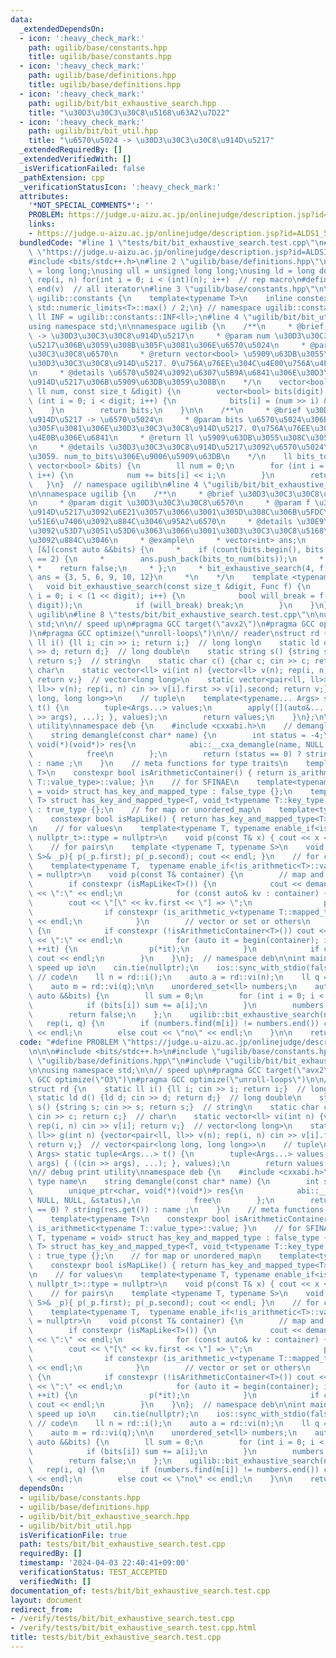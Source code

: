 ```yaml
---
data:
  _extendedDependsOn:
  - icon: ':heavy_check_mark:'
    path: ugilib/base/constants.hpp
    title: ugilib/base/constants.hpp
  - icon: ':heavy_check_mark:'
    path: ugilib/base/definitions.hpp
    title: ugilib/base/definitions.hpp
  - icon: ':heavy_check_mark:'
    path: ugilib/bit/bit_exhaustive_search.hpp
    title: "\u30D3\u30C3\u30C8\u5168\u63A2\u7D22"
  - icon: ':heavy_check_mark:'
    path: ugilib/bit/bit_util.hpp
    title: "\u6570\u5024 -> \u30D3\u30C3\u30C8\u914D\u5217"
  _extendedRequiredBy: []
  _extendedVerifiedWith: []
  _isVerificationFailed: false
  _pathExtension: cpp
  _verificationStatusIcon: ':heavy_check_mark:'
  attributes:
    '*NOT_SPECIAL_COMMENTS*': ''
    PROBLEM: https://judge.u-aizu.ac.jp/onlinejudge/description.jsp?id=ALDS1_5_A
    links:
    - https://judge.u-aizu.ac.jp/onlinejudge/description.jsp?id=ALDS1_5_A
  bundledCode: "#line 1 \"tests/bit/bit_exhaustive_search.test.cpp\"\n#define PROBLEM\
    \ \"https://judge.u-aizu.ac.jp/onlinejudge/description.jsp?id=ALDS1_5_A\"\n\n\n\
    #include <bits/stdc++.h>\n#line 2 \"ugilib/base/definitions.hpp\"\n\nusing ll\
    \ = long long;\nusing ull = unsigned long long;\nusing ld = long double;\n#define\
    \ rep(i, n) for(int i = 0; i < (int)(n); i++)  // rep macro\n#define all(v) begin(v),\
    \ end(v)  // all iterator\n#line 3 \"ugilib/base/constants.hpp\"\n\nnamespace\
    \ ugilib::constants {\n    template<typename T>\n    inline constexpr T INF =\
    \ std::numeric_limits<T>::max() / 2;\n} // namespace ugilib::constants\n\nconst\
    \ ll INF = ugilib::constants::INF<ll>;\n#line 4 \"ugilib/bit/bit_util.hpp\"\n\n\
    using namespace std;\n\nnamespace ugilib {\n    /**\n     * @brief \u6570\u5024\
    \ -> \u30D3\u30C3\u30C8\u914D\u5217\n     * @param num \u30D3\u30C3\u30C8\u914D\
    \u5217\u306B\u3059\u308B\u305F\u3081\u306E\u6570\u5024\n     * @param digit \u30D3\
    \u30C3\u30C8\u6570\n     * @return vector<bool> \u5909\u63DB\u3055\u308C\u305F\
    \u30D3\u30C3\u30C8\u914D\u5217. 0\u756A\u76EE\u304C\u4E00\u756A\u4E0B\u306E\u6841\
    \n     * @details \u6570\u5024\u3092\u6307\u5B9A\u6841\u306E\u30D3\u30C3\u30C8\
    \u914D\u5217\u306B\u5909\u63DB\u3059\u308B\n    */\n    vector<bool> num_to_bits(const\
    \ ll num, const size_t &digit) {\n        vector<bool> bits(digit);\n        for\
    \ (int i = 0; i < digit; i++) {\n            bits[i] = (num >> i) & 1U;\n    \
    \    }\n        return bits;\n    }\n\n    /**\n     * @brief \u30D3\u30C3\u30C8\
    \u914D\u5217 -> \u6570\u5024\n     * @param bits \u6570\u5024\u306B\u3059\u308B\
    \u305F\u3081\u306E\u30D3\u30C3\u30C8\u914D\u5217. 0\u756A\u76EE\u304C\u4E00\u756A\
    \u4E0B\u306E\u6841\n     * @return ll \u5909\u63DB\u3055\u308C\u305F\u6570\u5024\
    \n     * @details \u30D3\u30C3\u30C8\u914D\u5217\u3092\u6570\u5024\u306B\u623B\
    \u3059. num_to_bits\u306E\u9006\u5909\u63DB\n    */\n    ll bits_to_num(const\
    \ vector<bool> &bits) {\n        ll num = 0;\n        for (int i = 0; i < bits.size();\
    \ i++) {\n            num += bits[i] << i;\n        }\n        return num;\n \
    \   }\n}  // namespace ugilib\n#line 4 \"ugilib/bit/bit_exhaustive_search.hpp\"\
    \n\nnamespace ugilib {\n    /**\n     * @brief \u30D3\u30C3\u30C8\u5168\u63A2\u7D22\
    \n     * @param digit \u30D3\u30C3\u30C8\u6570\n     * @param f \u30D3\u30C3\u30C8\
    \u914D\u5217\u3092\u6E21\u3057\u3066\u3001\u305D\u308C\u306B\u5FDC\u3058\u305F\
    \u51E6\u7406\u3092\u884C\u3046\u95A2\u6570\n     * @details \u30E9\u30E0\u30C0\
    \u3092\u53D7\u3051\u53D6\u3063\u3066\u3001\u30D3\u30C3\u30C8\u5168\u63A2\u7D22\
    \u3092\u884C\u3046\n     * @example\n     * vector<int> ans;\n     * auto f =\
    \ [&](const auto &&bits) {\n     *    if (count(bits.begin(), bits.end(), true)\
    \ == 2) {\n     *        ans.push_back(bits_to_num(bits));\n     *    }\n    \
    \ *    return false;\n     * };\n     * bit_exhaustive_search(4, f);\n     * //\
    \ ans = {3, 5, 6, 9, 10, 12}\n     *\n    */\n    template <typename Func>\n \
    \   void bit_exhaustive_search(const size_t &digit, Func f) {\n        for (ll\
    \ i = 0; i < (1 << digit); i++) {\n            bool will_break = f(num_to_bits(i,\
    \ digit));\n            if (will_break) break;\n        }\n    }\n}  // namespace\
    \ ugilib\n#line 8 \"tests/bit/bit_exhaustive_search.test.cpp\"\n\nusing namespace\
    \ std;\n\n// speed up\n#pragma GCC target(\"avx2\")\n#pragma GCC optimize(\"O3\"\
    )\n#pragma GCC optimize(\"unroll-loops\")\n\n// reader\nstruct rd {\n    static\
    \ ll i() {ll i; cin >> i; return i;}  // long long\n    static ld d() {ld d; cin\
    \ >> d; return d;}  // long double\n    static string s() {string s; cin >> s;\
    \ return s;}  // string\n    static char c() {char c; cin >> c; return c;}  //\
    \ char\n    static vector<ll> vi(int n) {vector<ll> v(n); rep(i, n) cin >> v[i];\
    \ return v;}  // vector<long long>\n    static vector<pair<ll, ll>> g(int n) {vector<pair<ll,\
    \ ll>> v(n); rep(i, n) cin >> v[i].first >> v[i].second; return v;}  // vector<pair<long\
    \ long, long long>>\n    // tuple\n    template<typename... Args> static tuple<Args...>\
    \ t() {\n        tuple<Args...> values;\n        apply([](auto&... args) { ((cin\
    \ >> args), ...); }, values);\n        return values;\n    }\n};\n\n// debug print\
    \ utility\nnamespace deb {\n    #include <cxxabi.h>\n    // demangle type name\n\
    \    string demangle(const char* name) {\n        int status = -4;\n        unique_ptr<char,\
    \ void(*)(void*)> res{\n            abi::__cxa_demangle(name, NULL, NULL, &status),\n\
    \            free\n        };\n        return (status == 0) ? string(res.get())\
    \ : name ;\n    }\n    // meta functions for type traits\n    template<typename\
    \ T>\n    constexpr bool isArithmeticContainer() { return is_arithmetic<typename\
    \ T::value_type>::value; }\n    // for SFINAE\n    template<typename T, typename\
    \ = void> struct has_key_and_mapped_type : false_type {};\n    template<typename\
    \ T> struct has_key_and_mapped_type<T, void_t<typename T::key_type, typename T::mapped_type>>\
    \ : true_type {};\n    // for map or unordered_map\n    template<typename T>\n\
    \    constexpr bool isMapLike() { return has_key_and_mapped_type<T>::value; }\n\
    \n    // for values\n    template<typename T, typename enable_if<is_arithmetic<T>::value,\
    \ nullptr_t>::type = nullptr>\n    void p(const T& x) { cout << x << \" \"; }\n\
    \    // for pairs\n    template <typename T, typename S>\n    void p(const pair<T,\
    \ S>& _p){ p(_p.first); p(_p.second); cout << endl; }\n    // for containers\n\
    \    template<typename T,  typename enable_if<!is_arithmetic<T>::value, nullptr_t>::type\
    \ = nullptr>\n    void p(const T& container) {\n        // map and unordered_map\n\
    \        if constexpr (isMapLike<T>()) {\n            cout << demangle(typeid(T).name())\
    \ << \":\" << endl;\n            for (const auto& kv : container) {\n        \
    \        cout << \"[\" << kv.first << \"] => \";\n                p(kv.second);\n\
    \                if constexpr (is_arithmetic_v<typename T::mapped_type>) cout\
    \ << endl;\n            }\n        // vector or set or others\n        } else\
    \ {\n            if constexpr (!isArithmeticContainer<T>()) cout << demangle(typeid(T).name())\
    \ << \":\" << endl;\n            for (auto it = begin(container); it != end(container);\
    \ ++it) {\n                p(*it);\n            }\n            if constexpr (isArithmeticContainer<T>())\
    \ cout << endl;\n        }\n    }\n};  // namespace deb\n\nint main() {\n    //\
    \ speed up io\n    cin.tie(nullptr);\n    ios::sync_with_stdio(false);\n\n   \
    \ // code\n    ll n = rd::i();\n    auto a = rd::vi(n);\n    ll q = rd::i();\n\
    \    auto m = rd::vi(q);\n\n    unordered_set<ll> numbers;\n    auto f = [&](const\
    \ auto &&bits) {\n        ll sum = 0;\n        for (int i = 0; i < n; i++) {\n\
    \            if (bits[i]) sum += a[i];\n        }\n        numbers.insert(sum);\n\
    \        return false;\n    };\n    ugilib::bit_exhaustive_search(n, f);\n\n \
    \   rep(i, q) {\n        if (numbers.find(m[i]) != numbers.end()) cout << \"yes\"\
    \ << endl;\n        else cout << \"no\" << endl;\n    }\n\n    return 0;\n}\n"
  code: "#define PROBLEM \"https://judge.u-aizu.ac.jp/onlinejudge/description.jsp?id=ALDS1_5_A\"\
    \n\n\n#include <bits/stdc++.h>\n#include \"ugilib/base/constants.hpp\"\n#include\
    \ \"ugilib/base/definitions.hpp\"\n#include \"ugilib/bit/bit_exhaustive_search.hpp\"\
    \n\nusing namespace std;\n\n// speed up\n#pragma GCC target(\"avx2\")\n#pragma\
    \ GCC optimize(\"O3\")\n#pragma GCC optimize(\"unroll-loops\")\n\n// reader\n\
    struct rd {\n    static ll i() {ll i; cin >> i; return i;}  // long long\n   \
    \ static ld d() {ld d; cin >> d; return d;}  // long double\n    static string\
    \ s() {string s; cin >> s; return s;}  // string\n    static char c() {char c;\
    \ cin >> c; return c;}  // char\n    static vector<ll> vi(int n) {vector<ll> v(n);\
    \ rep(i, n) cin >> v[i]; return v;}  // vector<long long>\n    static vector<pair<ll,\
    \ ll>> g(int n) {vector<pair<ll, ll>> v(n); rep(i, n) cin >> v[i].first >> v[i].second;\
    \ return v;}  // vector<pair<long long, long long>>\n    // tuple\n    template<typename...\
    \ Args> static tuple<Args...> t() {\n        tuple<Args...> values;\n        apply([](auto&...\
    \ args) { ((cin >> args), ...); }, values);\n        return values;\n    }\n};\n\
    \n// debug print utility\nnamespace deb {\n    #include <cxxabi.h>\n    // demangle\
    \ type name\n    string demangle(const char* name) {\n        int status = -4;\n\
    \        unique_ptr<char, void(*)(void*)> res{\n            abi::__cxa_demangle(name,\
    \ NULL, NULL, &status),\n            free\n        };\n        return (status\
    \ == 0) ? string(res.get()) : name ;\n    }\n    // meta functions for type traits\n\
    \    template<typename T>\n    constexpr bool isArithmeticContainer() { return\
    \ is_arithmetic<typename T::value_type>::value; }\n    // for SFINAE\n    template<typename\
    \ T, typename = void> struct has_key_and_mapped_type : false_type {};\n    template<typename\
    \ T> struct has_key_and_mapped_type<T, void_t<typename T::key_type, typename T::mapped_type>>\
    \ : true_type {};\n    // for map or unordered_map\n    template<typename T>\n\
    \    constexpr bool isMapLike() { return has_key_and_mapped_type<T>::value; }\n\
    \n    // for values\n    template<typename T, typename enable_if<is_arithmetic<T>::value,\
    \ nullptr_t>::type = nullptr>\n    void p(const T& x) { cout << x << \" \"; }\n\
    \    // for pairs\n    template <typename T, typename S>\n    void p(const pair<T,\
    \ S>& _p){ p(_p.first); p(_p.second); cout << endl; }\n    // for containers\n\
    \    template<typename T,  typename enable_if<!is_arithmetic<T>::value, nullptr_t>::type\
    \ = nullptr>\n    void p(const T& container) {\n        // map and unordered_map\n\
    \        if constexpr (isMapLike<T>()) {\n            cout << demangle(typeid(T).name())\
    \ << \":\" << endl;\n            for (const auto& kv : container) {\n        \
    \        cout << \"[\" << kv.first << \"] => \";\n                p(kv.second);\n\
    \                if constexpr (is_arithmetic_v<typename T::mapped_type>) cout\
    \ << endl;\n            }\n        // vector or set or others\n        } else\
    \ {\n            if constexpr (!isArithmeticContainer<T>()) cout << demangle(typeid(T).name())\
    \ << \":\" << endl;\n            for (auto it = begin(container); it != end(container);\
    \ ++it) {\n                p(*it);\n            }\n            if constexpr (isArithmeticContainer<T>())\
    \ cout << endl;\n        }\n    }\n};  // namespace deb\n\nint main() {\n    //\
    \ speed up io\n    cin.tie(nullptr);\n    ios::sync_with_stdio(false);\n\n   \
    \ // code\n    ll n = rd::i();\n    auto a = rd::vi(n);\n    ll q = rd::i();\n\
    \    auto m = rd::vi(q);\n\n    unordered_set<ll> numbers;\n    auto f = [&](const\
    \ auto &&bits) {\n        ll sum = 0;\n        for (int i = 0; i < n; i++) {\n\
    \            if (bits[i]) sum += a[i];\n        }\n        numbers.insert(sum);\n\
    \        return false;\n    };\n    ugilib::bit_exhaustive_search(n, f);\n\n \
    \   rep(i, q) {\n        if (numbers.find(m[i]) != numbers.end()) cout << \"yes\"\
    \ << endl;\n        else cout << \"no\" << endl;\n    }\n\n    return 0;\n}\n"
  dependsOn:
  - ugilib/base/constants.hpp
  - ugilib/base/definitions.hpp
  - ugilib/bit/bit_exhaustive_search.hpp
  - ugilib/bit/bit_util.hpp
  isVerificationFile: true
  path: tests/bit/bit_exhaustive_search.test.cpp
  requiredBy: []
  timestamp: '2024-04-03 22:40:41+09:00'
  verificationStatus: TEST_ACCEPTED
  verifiedWith: []
documentation_of: tests/bit/bit_exhaustive_search.test.cpp
layout: document
redirect_from:
- /verify/tests/bit/bit_exhaustive_search.test.cpp
- /verify/tests/bit/bit_exhaustive_search.test.cpp.html
title: tests/bit/bit_exhaustive_search.test.cpp
---
```

